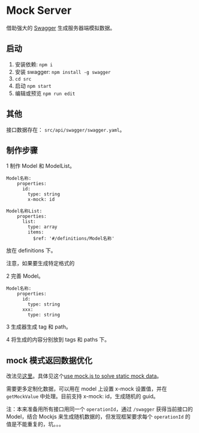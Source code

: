 # Mock Server
借助强大的 [Swagger](https://swagger.io/) 生成服务器端模拟数据。

## 启动
1. 安装依赖: `npm i`
1. 安装 swagger: `npm install -g swagger`
1. `cd src`
1. 启动 `npm start`
1. 编辑或预览 `npm run edit`

## 其他
接口数据存在： `src/api/swagger/swagger.yaml`。

## 制作步骤
1 制作 Model 和 ModelList。

```
Model名称:
    properties:
      id: 
        type: string
        x-mock: id
     
Model名称List:
    properties:
      list:
        type: array
        items:
          $ref: '#/definitions/Model名称'
```
放在 definitions 下。

注意，如果要生成特定格式的

2 完善 Model。
```
Model名称:
    properties:
      id: 
        type: string
      xxx:
        type: string
```

3 生成器生成 tag 和 path。

4 将生成的内容分别放到 tags 和 paths 下。

## mock 模式返回数据优化
改法见[这里](src/should-change-file)。具体见这个[use mock.js to solve static mock data](https://github.com/swagger-api/swagger-node/issues/384)。

需要更多定制化数据，可以用在 model 上设置 x-mock 设置值，并在 `getMockValue` 中处理。目前支持 x-mock: id，生成随机的 guid。

注：本来准备用所有接口用同一个 `operationId`，通过 `/swagger` 获得当前接口的 Model，结合 Mockjs 来生成随机数据的，但发现框架要求每个 `operationId` 的值是不能重复的，坑。。。
